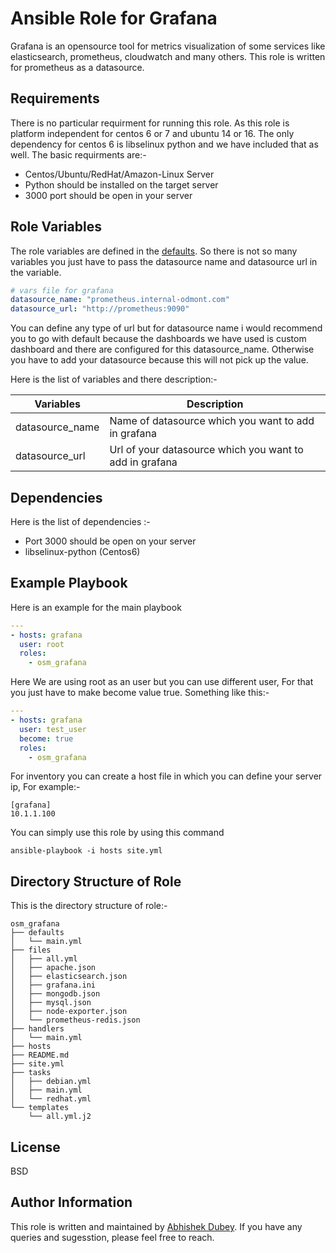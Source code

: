 # Ansible Role for Grafana

Grafana is an opensource tool for metrics visualization of some services like elasticsearch, prometheus, cloudwatch and many others. This role is written for prometheus as a datasource.

## Requirements

There is no particular requirment for running this role. As this role is platform independent for centos 6 or 7 and ubuntu 14 or 16. The only dependency for centos 6 is libselinux python and we have included that as well.
The basic requirments are:-
- Centos/Ubuntu/RedHat/Amazon-Linux Server
- Python should be installed on the target server
- 3000 port should be open in your server

## Role Variables
The role variables are defined in the [defaults](https://gitlab.com/oosm/osm_grafana/tree/master/defaults). So there is not so many variables you just have to pass the datasource name and datasource url in the variable.

```yaml
# vars file for grafana
datasource_name: "prometheus.internal-odmont.com"
datasource_url: "http://prometheus:9090"
```
You can define any type of url but for datasource name i would recommend you to go with default because the dashboards we have used is custom dashboard and there are configured for this datasource_name. Otherwise you have to add your datasource because this will not pick up the value.

Here is the list of variables and there description:-

|**Variables** | **Description** |
|--------------|-----------------|
|datasource_name | Name of datasource which you want to add in grafana |
|datasource_url | Url of your datasource which you want to add in grafana |

## Dependencies

Here is the list of dependencies :-
- Port 3000 should be open on your server
- libselinux-python (Centos6)

## Example Playbook

Here is an example for the main playbook

```yaml
---
- hosts: grafana
  user: root
  roles:
    - osm_grafana
```
Here We are using root as an user but you can use different user, For that you just have to make become value true. Something like this:-

```yaml
---
- hosts: grafana
  user: test_user
  become: true
  roles:
    - osm_grafana
```

For inventory you can create a host file in which you can define your server ip, For example:-
```
[grafana]
10.1.1.100
```

You can simply use this role by using this command
```shell
ansible-playbook -i hosts site.yml
```

## Directory Structure of Role
This is the directory structure of role:-
```shell
osm_grafana
├── defaults
│   └── main.yml
├── files
│   ├── all.yml
│   ├── apache.json
│   ├── elasticsearch.json
│   ├── grafana.ini
│   ├── mongodb.json
│   ├── mysql.json
│   ├── node-exporter.json
│   └── prometheus-redis.json
├── handlers
│   └── main.yml
├── hosts
├── README.md
├── site.yml
├── tasks
│   ├── debian.yml
│   ├── main.yml
│   └── redhat.yml
└── templates
    └── all.yml.j2
```
## License

BSD

## Author Information

This role is written and maintained by [Abhishek Dubey](https://gitlab.com/abhishek-dubey). If you have any queries and sugesstion, please feel free to reach.

